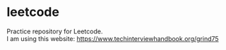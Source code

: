 # leetcode
Practice repository for Leetcode.  
I am using this website: https://www.techinterviewhandbook.org/grind75  
